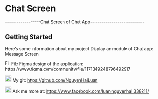 # Chat Screen

------------------Chat Screen of Chat App----------------------------



## Getting Started

Here's some information about my project
Display an module of Chat app: Message Screen

<img src="https://upload.wikimedia.org/wikipedia/commons/3/33/Figma-logo.svg" alt="Figma Icon" width="16"/>  File Figma design of the application:
https://www.figma.com/community/file/1171349248796492917

<img src="https://upload.wikimedia.org/wikipedia/commons/9/91/Octicons-mark-github.svg" alt="Git Icon" width="20"/> My git:
https://github.com/NguyenHaiLuan

<img src="https://upload.wikimedia.org/wikipedia/commons/0/05/Facebook_Logo_%282019%29.png" alt="Facebook Icon" width="20"/>  Ask me more at:
https://www.facebook.com/luan.nguyenhai.338211/
